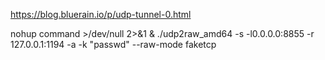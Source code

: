 https://blog.bluerain.io/p/udp-tunnel-0.html

nohup command >/dev/null 2>&1 & ./udp2raw_amd64 -s -l0.0.0.0:8855 -r 127.0.0.1:1194  -a -k "passwd" --raw-mode faketcp

